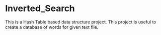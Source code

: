 # Inverted_Search
This is a Hash Table based data structure project. This project is useful to create a database of words for given text file.
